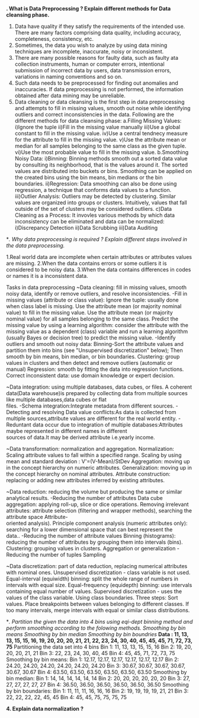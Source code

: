 **. What is Data Preprocessing ? Explain different methods for Data cleansing phase.**
1. Data have quality if they satisfy the requirements of the intended use. There are many factors comprising data quality,        including accuracy, completeness, consistency, etc.
2. Sometimes, the data you wish to analyze by using data mining techniques are incomplete, inaccurate, noisy or inconsistent.
3. There are many possible reasons for faulty data, such as faulty ata collection instruments, human or computer errors, intentional submission of incorrect data by users, data transmission errors, variations in naming conventions and so on.
4. Such data needs to be preprocessed for finding out anomalies and inaccuracies. If data preprocessing is not performed, the         information obtained after data mining may be unreliable.
5. Data cleaning or data cleansing is the first step in data preprocessing and attempts to fill in missing values, smooth out noise while identifying outliers and correct inconsistencies in the data. Following are the different methods for data cleansing phase:
  a.Filling Missing Values:
    i)Ignore the tuple
    ii)Fill in the missing value manually
    iii)Use a global constant to fill in the missing value.
    iv)Use a central tendnecy measure for the attribute to fill in the missing value.
    v)Use the attribute mean or median for all samples belonging to the same class as the given tuple.
    vi)Use the most probable value to fill in the missing value.
  b.Smoothing Noisy Data:
    i)Binning: Binning methods smooth out a sorted data value by consulting its neighborhood, that is the values around it. The   sorted values are distributed into buckets or bins. Smoothing can be applied on the created bins using the bin means, bin medians or the bin boundaries.
    ii)Regression: Data smoothing can also be done using regression, a technique that conforms data values to a function.
    iii)Outlier Analysis: Outliers may be detected by clustering. Similar values are organized into groups or clusters. Intuitively, values that fall outside of the set of clusters may be considered outliers.
  c)Data Cleaning as a Process: It invovles various methods by which data inconsistency can be eliminated and data can be normalized:
    i)Discrepancy Detection
    ii)Data Scrubbing
    iii)Data Auditing

**. Why data preprocessing is required ? Explain different steps involved in the data preprocessing.*

1.Real world data are incomplete when certain attributes or attributes values are missing.
2.When the data contains errors or some outliers it is considered to be noisy data.
3.When the data contains differences in codes or names it is a inconsistent data.

Tasks in data preprocessing
 ~Data cleaning: fill in missing values, smooth noisy data, identify or remove outliers, and resolve inconsistencies.
   -Fill in missing values (attribute or class value):
        Ignore the tuple: usually done when class label is missing.
        Use the attribute mean (or majority nominal value) to fill in the missing value.
        Use the attribute mean (or majority nominal value) for all samples belonging to the same class.
        Predict the missing value by using a learning algorithm: consider the attribute with the missing value as a dependent (class) variable and run a learning algorithm (usually Bayes or decision tree) to predict the missing value.
   -Identify outliers and smooth out noisy data:
        Binning-Sort the attribute values and partition them into bins (see "Unsupervised discretization" below);
            Then smooth by bin means,  bin median, or  bin boundaries.
        Clustering: group values in clusters and then detect and remove outliers (automatic or manual)
        Regression: smooth by fitting the data into regression functions.
    Correct inconsistent data: use domain knowledge or expert decision.

 ~Data integration: using multiple databases, data cubes, or files.
  A coherent data(Data warehouse)is prepared by collecting data from multiple sources like multiple databases,data cubes or flat    
  files.
 -Schema integration:Integrate metadata from different sources.
 -Detecting and resolving Data value conflicts:As data is collected from multiple sources,attribute values are different for the 
  real world entity.
 -Reduntant data occur due to integration of multiple databases:Attributes maybe represented in different names in different     
  sources of data.It may be derived attribute i.e.yearly income.
 
 ~Data transformation: normalization and aggregation.
  Normalization: Scaling attribute values to fall within a specified range.
  Scaling by using mean and standard deviation  : V'=(V-Mean)/StDev
  Aggregation: moving up in the concept hierarchy on numeric attributes.
  Generalization: moving up in the concept hierarchy on nominal attributes.
  Attribute construction: replacing or adding new attributes inferred by existing attributes.

 ~Data reduction: reducing the volume but producing the same or similar analytical results.
 -Reducing the number of attributes
  Data cube aggregation: applying roll-up, slice or dice operations.
  Removing irrelevant attributes: attribute selection (filtering and wrapper methods), searching the attribute space Attribute-       
  oriented analysis).
  Principle component analysis (numeric attributes only): searching for a lower dimensional space that can best represent the  
  data..
 -Reducing the number of attribute values
  Binning (histograms): reducing the number of attributes by grouping them into intervals (bins).
  Clustering: grouping values in clusters.
  Aggregation or generalization
  -Reducing the number of tuples
   Sampling

 ~Data discretization: part of data reduction, replacing numerical attributes with nominal ones.
  Unsupervised discretization -  class variable is not used.
  Equal-interval (equiwidth) binning: split the whole range of numbers in intervals with equal size.
  Equal-frequency (equidepth) binning: use intervals containing equal number of values.
  Supervised discretization - uses the values of the class variable.
  Using class boundaries. Three steps:
  Sort values.
  Place breakpoints between values belonging to different classes.
  If too many intervals, merge intervals with equal or similar class distributions.
    

**. Partition the given the data into 4 bins using eqi-dept binning method and perform smoothing according to the folowing methods.
Smoothing by bin means
Smoothing by bin median
Smoothing by bin boundries*
**Data : 11, 13, 13,  15, 15, 16, 19, 20, 20, 20, 21, 21, 22, 23, 24, 30, 40, 45, 45, 45, 71, 72, 73, 75**
Partitioning the data set into 4 bins
  Bin 1: 11, 13, 13, 15, 15, 16
  Bin 2: 19, 20, 20, 20, 21, 21
  Bin 3: 22, 23, 24, 30, 40, 45
  Bin 4: 45, 45, 71, 72, 73, 75
Smoothing by bin means:
  Bin 1: 12.17, 12.17, 12.17, 12.17, 12.17, 12.17
  Bin 2: 24.20, 24.20, 24.20, 24.20, 24.20, 24.20
  Bin 3: 30.67, 30.67, 30.67, 30.67, 30.67, 30.67
  Bin 4: 63.50, 63.50, 63.50, 63.50, 63.50, 63.50
Smoothing by bin median:
  Bin 1: 14, 14, 14, 14, 14, 14
  Bin 2: 20, 20, 20, 20, 20, 20
  Bin 3: 27, 27, 27, 27, 27, 27
  Bin 4: 36.50, 36.50, 36.50, 36.50, 36.50, 36.50 
Smoothing by bin boundaries:
  Bin 1: 11, 11, 11, 16, 16, 16
  Bin 2: 19, 19, 19, 19, 21, 21
  Bin 3: 22, 22, 22, 22, 45, 45
  Bin 4: 45, 45, 75, 75, 75, 75

**4. Explain data normalization ?**


